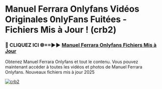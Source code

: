 # Manuel Ferrara Onlyfans Vidéos Originales 0nlyFans Fuitées - Fichiers Mis à Jour ! (crb2)

<h3>🔴 CLIQUEZ ICI 🌐==►► <a href="https://tinyurl.com/2pmr4ezf" rel="nofollow">Manuel Ferrara Onlyfans Fichiers Mis à Jour</a></h3>

Obtenez Manuel Ferrara Onlyfans et tout le contenu. Vous pouvez maintenant accéder à toutes les vidéos et photos de Manuel Ferrara Onlyfans. Nouveaux fichiers mis à jour 2025

[![crb2](https://i.imgur.com/6SNvagu.gif)](https://tinyurl.com/2pmr4ezf)
